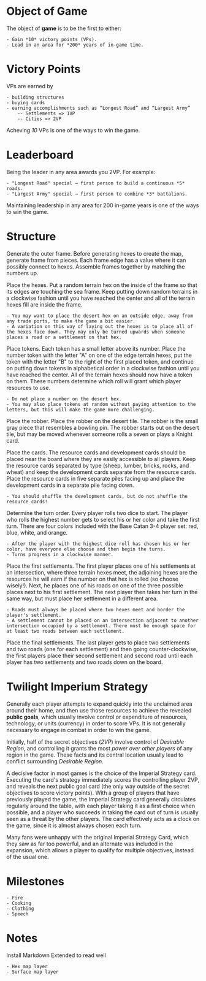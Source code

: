 **Object of Game**
==================

The object of **game** is to be the first to either:

	- Gain *10* victory points (VPs).
	- Lead in an area for *200* years of in-game time.

**Victory Points**
==================

VPs are earned by

	- building structures
	- buying cards
	- earning accomplishments such as “Longest Road” and “Largest Army”
		-- Settlements => 1VP
		-- Cities => 2VP

Acheving *10* VPs is one of the ways to win the game.

**Leaderboard**
===============
Being the leader in any area awards you 2VP. For example:

	- "Longest Road" special → first person to build a continuous *5* roads. 
	- "Largest Army" special → first person to combine *3* battalions.

Maintaining leadership in any area for 200 in-game years is one of the ways to win the game.

**Structure**
=============

Generate the outer frame.
Before generating hexes to create the map, generate frame from pieces.
Each frame edge has a value where it can possibly connect to hexes.
Assemble frames together by matching the numbers up.

Place the hexes.
Put a random terrain hex on the inside of the frame so that its edges are touching the sea frame.
Keep putting down random terrains in a clockwise fashion until you have reached the center and all of the terrain hexes fill are inside the frame.

	- You may want to place the desert hex on an outside edge, away from any trade ports, to make the game a bit easier.
	- A variation on this way of laying out the hexes is to place all of the hexes face down. They may only be turned upwards when someone places a road or a settlement on that hex.

Place tokens.
Each token has a small letter above its number.
Place the number token with the letter "A" on one of the edge terrain hexes, put the token with the letter "B" to the right of the first placed token, and continue on putting down tokens in alphabetical order in a clockwise fashion until you have reached the center.
All of the terrain hexes should now have a token on them.
These numbers determine which roll will grant which player resources to use.

	- Do not place a number on the desert hex.
	- You may also place tokens at random without paying attention to the letters, but this will make the game more challenging.

Place the robber.
Place the robber on the desert tile.
The robber is the small gray piece that resembles a bowling pin.
The robber starts out on the desert tile, but may be moved whenever someone rolls a seven or plays a Knight card.

Place the cards.
The resource cards and development cards should be placed near the board where they are easily accessible to all players.
Keep the resource cards separated by type (sheep, lumber, bricks, rocks, and wheat) and keep the development cards separate from the resource cards.
Place the resource cards in five separate piles facing up and place the development cards in a separate pile facing down.

	- You should shuffle the development cards, but do not shuffle the resource cards!

Determine the turn order.
Every player rolls two dice to start.
The player who rolls the highest number gets to select his or her color and take the first turn.
There are four colors included with the Base Catan 3-4 player set: red, blue, white, and orange.

	- After the player with the highest dice roll has chosen his or her color, have everyone else choose and then begin the turns.
	- Turns progress in a clockwise manner.

Place the first settlements.
The first player places one of his settlements at an intersection, where three terrain hexes meet, the adjoining hexes are the resources he will earn if the number on that hex is rolled (so choose wisely!).
Next, he places one of his roads on one of the three possible places next to his first settlement.
The next player then takes her turn in the same way, but must place her settlement in a different area.

	- Roads must always be placed where two hexes meet and border the player's settlement.
	- A settlement cannot be placed on an intersection adjacent to another intersection occupied by a settlement. There must be enough space for at least two roads between each settlement.

Place the final settlements.
The last player gets to place two settlements and two roads (one for each settlement) and then going counter-clockwise, the first players place their second settlement and second road until each player has two settlements and two roads down on the board.

**Twilight Imperium Strategy**
==============================

Generally each player attempts to expand quickly into the unclaimed area around their home, and then use those resources to achieve the revealed **public goals**, which usually involve control or expenditure of resources, technology, or units (currency) in order to score VPs.
It is not generally necessary to engage in combat in order to win the game.

Initially, half of the secret objectives (*2VP*) involve control of *Desirable Region*, and controlling it grants the most *power over other players* of any region in the game. These facts and its central location usually lead to conflict surrounding *Desirable Region*.

A decisive factor in most games is the choice of the Imperial Strategy card.
Executing the card's strategy immediately scores the controlling player 2VP, and reveals the next public goal card (the only way outside of the secret objectives to score victory points). With a group of players that have previously played the game, the Imperial Strategy card generally circulates regularly around the table, with each player taking it as a first choice when possible, and a player who succeeds in taking the card out of turn is usually seen as a threat by the other players. The card effectively acts as a clock on the game, since it is almost always chosen each turn.

Many fans were unhappy with the original Imperial Strategy Card, which they saw as far too powerful, and an alternate was included in the expansion, which allows a player to qualify for multiple objectives, instead of the usual one.

**Milestones**
==============

	- Fire
	- Cooking
	- Clothing
	- Speech

**Notes**
=========

Install Markdown Extended to read well

	- Hex map layer
	- Surface map layer
